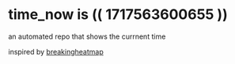 # time_now is (( 1717563600655 ))

an automated repo that shows the currnent time

inspired by [breakingheatmap](https://github.com/breakingheatmap/breakingheatmap)